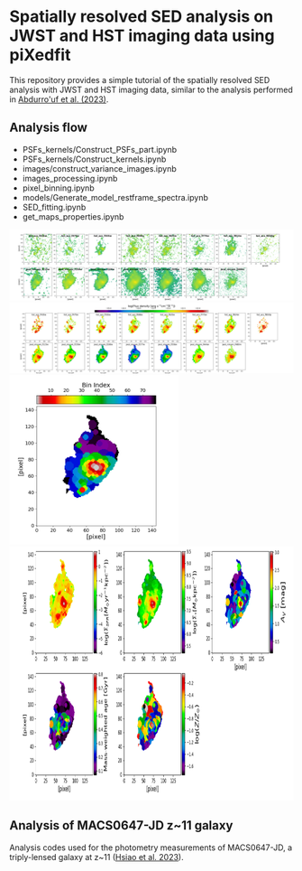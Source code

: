 # Spatially resolved SED analysis on JWST and HST imaging data using piXedfit 

This repository provides a simple tutorial of the spatially resolved SED analysis with JWST and HST imaging data, similar to the analysis performed in [Abdurro'uf et al. (2023)](https://ui.adsabs.harvard.edu/abs/2023arXiv230102209A/abstract). 

## Analysis flow
* PSFs_kernels/Construct_PSFs_part.ipynb
* PSFs_kernels/Construct_kernels.ipynb
* images/construct_variance_images.ipynb
* images_processing.ipynb
* pixel_binning.ipynb
* models/Generate_model_restframe_spectra.ipynb
* SED_fitting.ipynb
* get_maps_properties.ipynb

![image1](stamp_science_images.png)
![image1](maps_fluxes.png)
<img src="binmap_photo.png" width=300 height=300>
<img src="maps_properties.png" width=900 height=450>

## Analysis of MACS0647-JD z~11 galaxy

Analysis codes used for the photometry measurements of MACS0647-JD, a triply-lensed galaxy at z~11 ([Hsiao et al. 2023](https://ui.adsabs.harvard.edu/abs/2022arXiv221014123H/abstract)).  
